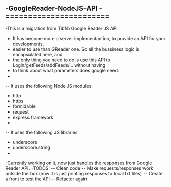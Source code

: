 -GoogleReader-NodeJS-API
-=======================
-
-This is a migration from Tibfib Google Reader JS API
- It has become more a server implementantion, to provide an API for your developments, 
- easier to use than GReader one. So all the bussiness logic is encapsulated here, and
- the only thing you need to do is use this API to Login/getFeeds/addFeeds/... without having
- to think about what parameters does google need.
-
-- It uses the following Node JS modules:
-  http
-  https
-  formidable
-  request
-  express framework
-  
-- It uses the following JS libraries
-  underscore
-  underscore.string
-  
-Currently working on it, now just handles the responses from Google Reader API.
-TODOS:
-- Clean code
-- Make requests/responses work outside the box (now it is just printing responses to local txt files)
-- Create a front to test the API
-- Refactor again

